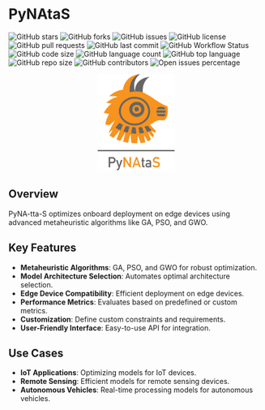# PyNAtaS

![GitHub stars](https://img.shields.io/github/stars/sirbastiano/PyNA-tta-S.svg)
![GitHub forks](https://img.shields.io/github/forks/sirbastiano/PyNA-tta-S.svg)
![GitHub issues](https://img.shields.io/github/issues/sirbastiano/PyNA-tta-S.svg)
![GitHub license](https://img.shields.io/github/license/sirbastiano/PyNA-tta-S.svg)
![GitHub pull requests](https://img.shields.io/github/issues-pr/sirbastiano/PyNA-tta-S.svg)
![GitHub last commit](https://img.shields.io/github/last-commit/sirbastiano/PyNA-tta-S.svg)
![GitHub Workflow Status](https://img.shields.io/github/actions/workflow/status/sirbastiano/PyNA-tta-S/your-ci-workflow.yml)
![GitHub code size](https://img.shields.io/github/languages/code-size/sirbastiano/PyNA-tta-S.svg)
![GitHub language count](https://img.shields.io/github/languages/count/sirbastiano/PyNA-tta-S.svg)
![GitHub top language](https://img.shields.io/github/languages/top/sirbastiano/PyNA-tta-S.svg)
![GitHub repo size](https://img.shields.io/github/repo-size/sirbastiano/PyNA-tta-S.svg)
![GitHub contributors](https://img.shields.io/github/contributors/sirbastiano/PyNA-tta-S.svg)
![Open issues percentage](https://img.shields.io/github/issues/detail/state/sirbastiano/PyNA-tta-S/1.svg)


<p align="center">
    <img src="SRC/PyNAtaS.png?raw=true" alt="PyNA-tta-S" width="30%">
</p>

## Overview
PyNA-tta-S optimizes onboard deployment on edge devices using advanced metaheuristic algorithms like GA, PSO, and GWO.

## Key Features
- **Metaheuristic Algorithms**: GA, PSO, and GWO for robust optimization.
- **Model Architecture Selection**: Automates optimal architecture selection.
- **Edge Device Compatibility**: Efficient deployment on edge devices.
- **Performance Metrics**: Evaluates based on predefined or custom metrics.
- **Customization**: Define custom constraints and requirements.
- **User-Friendly Interface**: Easy-to-use API for integration.

## Use Cases
- **IoT Applications**: Optimizing models for IoT devices.
- **Remote Sensing**: Efficient models for remote sensing devices.
- **Autonomous Vehicles**: Real-time processing models for autonomous vehicles.
